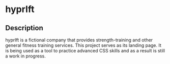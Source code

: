 # hyprlft

## Description

hyprlft is a fictional company that provides strength-training and other general fitness training services. This project serves as its landing page. It is being used as a tool to practice advanced CSS skills and as a result is still a work in progress.